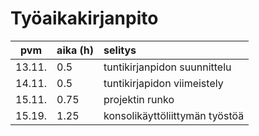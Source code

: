 # Työaikakirjanpito

| pvm | aika (h) | selitys  |
| :----:|:-----| :-----|
| 13.11. | 0.5   | tuntikirjanpidon suunnittelu |
| 14.11. | 0.5   | tuntikirjapidon viimeistely |
| 15.11. | 0.75  | projektin runko |
| 15.19. | 1.25 | konsolikäyttöliittymän työstöä |